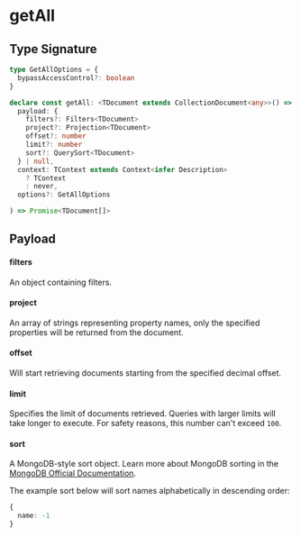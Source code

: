 # getAll

## Type Signature

```typescript
type GetAllOptions = {
  bypassAccessControl?: boolean
}

declare const getAll: <TDocument extends CollectionDocument<any>>() => <TContext>(
  payload: {
    filters?: Filters<TDocument>
    project?: Projection<TDocument>
    offset?: number
    limit?: number
    sort?: QuerySort<TDocument>
  } | null,
  context: TContext extends Context<infer Description>
    ? TContext
    : never,
  options?: GetAllOptions

) => Promise<TDocument[]>
```

## Payload

#### filters <Badge type="tip" text="Filters<TDocument>" />

An object containing filters.

#### project <Badge type="tip" text="Projection<TDocument>" />

An array of strings representing property names, only the specified properties will be returned from the document.

#### offset <Badge type="tip" text="number" />

Will start retrieving documents starting from the specified decimal offset.

#### limit <Badge type="tip" text="number" />

Specifies the limit of documents retrieved. Queries with larger limits will take longer to execute. For safety reasons, this number can't exceed `100`.

#### sort <Badge type="tip" text="QuerySort<TDocument>" />

A MongoDB-style sort object. Learn more about MongoDB sorting in the [MongoDB Official Documentation](https://www.mongodb.com/docs/manual/reference/operator/aggregation/sort/).

The example sort below will sort names alphabetically in descending order:

```typescript
{
  name: -1
}
```
